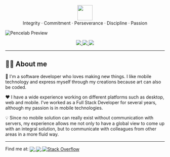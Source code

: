 <p align="center" class="mb-2">
<img class="not-gallery-item" height="48" src="https://user-images.githubusercontent.com/14246746/124100260-8ed18500-da1b-11eb-864f-6191facbd3ee.png">
<br /> Integrity · Commitment · Perseverance · Discipline · Passion <br />
</p>
<p align="center" class="mb-2">

![](https://user-images.githubusercontent.com/14246746/124227636-40c68b00-dac8-11eb-8644-5ebd36cf2a0c.png "Pencelab Preview")

</p>
<p align="center" class="mb-2">
    <a href="https://pencelab.com">
        <img src="https://img.shields.io/badge/https://-pencelab.com-0091FF?style=flat" />
    </a>
    <a href="https://play.google.com/store/apps/dev?id=4932166772676058307">
        <img src="https://img.shields.io/badge/Google_Play-414141?style=flat&logo=google-play&logoColor=white" />
    </a>
    <a href="https://www.linkedin.com/company/pencelab">
        <img src="https://img.shields.io/badge/LinkedIn-0077B5?style=flat&logo=linkedin&logoColor=white" />
    </a>
</p>

---

## 👨‍💻 About me

🎨 I'm a software developer who loves making new things. I like mobile technology and express myself through my creations
because art can also be coded.

❤ I have a wide experience working on different platforms such as desktop, web and mobile. I've worked as a Full Stack
Developer for several years, although my passion is in mobile technologies.

💡 Since no mobile solution can really exist without communication with servers, my experience allows me not only to have a
global view to come up with an integral solution, but to communicate with colleagues from other areas in a more fluid
way.

---

<div>
    Find me at:
    <a href="https://www.linkedin.com/in/glenn-sandoval-vargas/">
        <img src="https://img.shields.io/badge/LinkedIn-0077B5?style=flat&logo=linkedin&logoColor=white" align="center"/>
    </a>
    <a href="https://medium.com/@glenn.sandoval.v">
        <img src="https://img.shields.io/badge/Medium-12100E?style=flat&logo=medium&logoColor=white" align="center"/>
    </a>
    <a href="https://stackoverflow.com/users/9019576/">
        <img alt="Stack Overflow" src="https://img.shields.io/badge/-Stackoverflow-FE7A16?style=flat&logo=stack-overflow&logoColor=white" align="center"/>
    </a>
</div>
